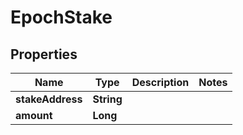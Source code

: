 

# EpochStake


## Properties

| Name | Type | Description | Notes |
|------------ | ------------- | ------------- | -------------|
|**stakeAddress** | **String** |  |  |
|**amount** | **Long** |  |  |



